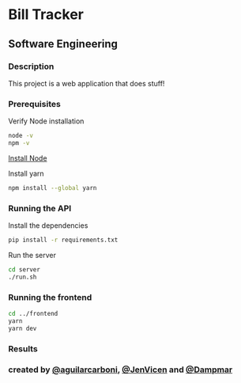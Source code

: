 # Bill Tracker

## Software Engineering

### Description

This project is a web application that does stuff!

### Prerequisites

Verify Node installation
```bash
node -v
npm -v
```

[Install Node](https://nodejs.org/en/download/package-manager)

Install yarn
```bash
npm install --global yarn
```

### Running the API

Install the dependencies
```bash
pip install -r requirements.txt
```

Run the server
```bash
cd server
./run.sh

```

### Running the frontend

```bash
cd ../frontend
yarn
yarn dev
```


### Results

### created by [@aguilarcarboni](https://github.com/aguilarcarboni), [@JenVicen](https://github.com/JenVicente) and [@Dampmar](https://github.com/Dampmar)
